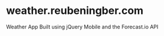 weather.reubeningber.com
========================

Weather App Built using jQuery Mobile and the Forecast.io API
